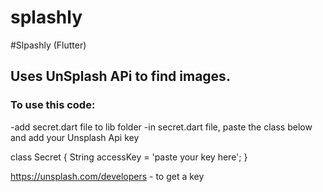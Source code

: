 # splashly

#Slpashly (Flutter)

## Uses UnSplash APi to find images.

### To use this code:

-add secret.dart file to lib folder
-in secret.dart file, paste the class below and add your Unsplash Api key 

class Secret {
    String accessKey = 'paste your key here';
    }

https://unsplash.com/developers - to get a key


